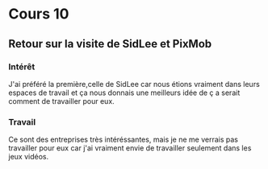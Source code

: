 # Cours 10
## Retour sur la visite de SidLee et PixMob

### Intérêt
J'ai préféré la première,celle de SidLee car nous étions vraiment dans leurs espaces de travail et ça nous donnais une meilleurs idée de ç a serait comment de travailler pour eux.

### Travail
Ce sont des entreprises très intéréssantes, mais je ne me verrais pas travailler pour eux car j'ai vraiment envie de travailler seulement dans les jeux vidéos.
